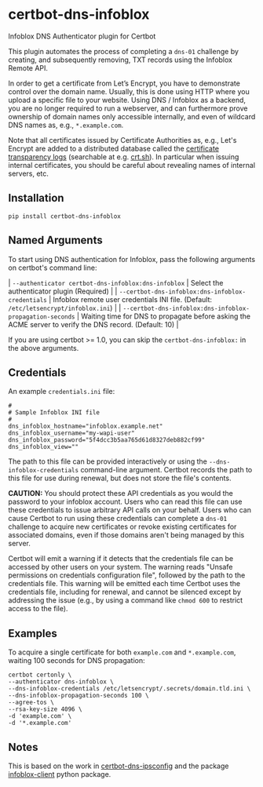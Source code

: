 certbot-dns-infoblox
====================

Infoblox DNS Authenticator plugin for Certbot

This plugin automates the process of completing a ``dns-01`` challenge by
creating, and subsequently removing, TXT records using the Infoblox Remote API.

In order to get a certificate from Let’s Encrypt, you have to demonstrate control over the domain name. Usually, this is done using HTTP where you upload a specific file to your website. Using DNS / Infoblox as a backend, you are no longer required to run a webserver, and can furthermore prove ownership of domain names only accessible internally, and even of wildcard DNS names as, e.g., `*.example.com`.

Note that all certificates issued by Certificate Authorities as, e.g., Let's Encrypt are added to a distributed database called the [certificate transparency logs](https://certificate.transparency.dev/) (searchable at e.g. [crt.sh](https://crt.sh/)). In particular when issuing internal certificates, you should be careful about revealing names of internal servers, etc.


Installation
------------
```
pip install certbot-dns-infoblox
```

Named Arguments
---------------

To start using DNS authentication for Infoblox, pass the following arguments on
certbot's command line:

| ``--authenticator certbot-dns-infoblox:dns-infoblox`` | Select the authenticator plugin (Required) |
| ``--certbot-dns-infoblox:dns-infoblox-credentials`` | Infoblox remote user credentials INI file. (Default: ``/etc/letsencrypt/infoblox.ini``) |
| ``--certbot-dns-infoblox:dns-infoblox-propagation-seconds`` | Waiting time for DNS to propagate before asking the ACME server to verify the DNS record. (Default: 10) |

If you are using certbot >= 1.0, you can skip the `certbot-dns-infoblox:`
in the above arguments.


Credentials
-----------
An example ``credentials.ini`` file:

    #
    # Sample Infoblox INI file
    #
    dns_infoblox_hostname="infoblox.example.net"
    dns_infoblox_username="my-wapi-user"
    dns_infoblox_password="5f4dcc3b5aa765d61d8327deb882cf99"
    dns_infoblox_view=""

The path to this file can be provided interactively or using the
``--dns-infoblox-credentials`` command-line argument. Certbot
records the path to this file for use during renewal, but does not store the
file's contents.

**CAUTION:** You should protect these API credentials as you would the
password to your infoblox account. Users who can read this file can use these
credentials to issue arbitrary API calls on your behalf. Users who can cause
Certbot to run using these credentials can complete a ``dns-01`` challenge to
acquire new certificates or revoke existing certificates for associated
domains, even if those domains aren't being managed by this server.

Certbot will emit a warning if it detects that the credentials file can be
accessed by other users on your system. The warning reads "Unsafe permissions
on credentials configuration file", followed by the path to the credentials
file. This warning will be emitted each time Certbot uses the credentials file,
including for renewal, and cannot be silenced except by addressing the issue
(e.g., by using a command like ``chmod 600`` to restrict access to the file).


Examples
--------
To acquire a single certificate for both ``example.com`` and
``*.example.com``, waiting 100 seconds for DNS propagation:

    certbot certonly \
    --authenticator dns-infoblox \
    --dns-infoblox-credentials /etc/letsencrypt/.secrets/domain.tld.ini \
    --dns-infoblox-propagation-seconds 100 \
    --agree-tos \
    --rsa-key-size 4096 \
    -d 'example.com' \
    -d '*.example.com'


Notes
-----

This is based on the work in [certbot-dns-ipsconfig](https://github.com/m42e/certbot-dns-ispconfig)
and the package [infoblox-client](https://github.com/infobloxopen/infoblox-client) python package.
